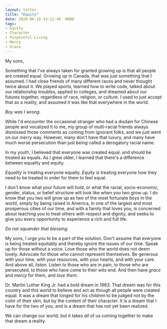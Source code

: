 ```yaml
---
layout: letter
title: "Equity"
date: 2020-06-10 14:12:40 -0800
tags:
- Equity
- Character
- Purposeful Living
- Mercy
- Grace
---
```

My sons,

Something that I've always taken for granted growing up is that all people are created equal. Growing up in Canada, that was just something that I assumed. I had close friends of many different races and never thought twice about it. We played sports, learned how to write code, talked about our relationship troubles, applied to colleges, and dreamed about our futures together, regardless of race, religion, or culture. I used to just accept that as a reality, and assumed it was like that everywhere in the world.

*Boy was I wrong.*

While I'd encounter the occasional stranger who had a disdain for Chinese people and vocalized it to me, my group of multi-racial friends always dismissed those comments as coming from ignorant folks, and we just went on our merry way. However, many don't have that luxury, and many have much worse persecution than just being called a derogatory racial name.

In my youth, I believed that everyone was created equal, and should be treated as equals. As I grew older, I learned that there's a difference between equality and equity.

*Equality* is treating everyone equally. *Equity* is treating everyone how they need to be treated in order for them to feel equal.

I don't know what your future will hold, or what the racial, socio-economic, gender, status, or belief structure will look like when you two grow up. I do know that you two will grow up as two of the most fortunate boys in the world, simply by being raised in America, in one of the largest and most prosperous cities of our time, and with a family that loves you, is concerned about teaching you to treat others with respect and dignity, and seeks to give you every opportunity to experience a rich and full life.

*Do not squander that blessing.*

My sons, I urge you to be a part of the solution. Don't assume that everyone is being treated equitably and thereby ignore the issues of our time. Speak up for those without a voice. Love those who the world does not deem lovely. Advocate for those who cannot represent themselves. Be generous with your time, with your resources, with your hearts, and with your care. And above all, *listen*. Listen to those who are in pain, to those who are persecuted, to those who have come to their wits end. And then have *grace* and *mercy* for them, and *love them*.

Dr. Martin Luther King Jr. had a bold dream in 1963. That dream was for this country and this world to believe and act as though all people were created equal. It was a dream that longed for his children to be judged not by the color of their skin, but by the content of their character. It is a dream that I have for the two of you, and is a dream that has not yet been realized.

We can change our world, but it takes *all* of us coming together to make that dream a reality.
